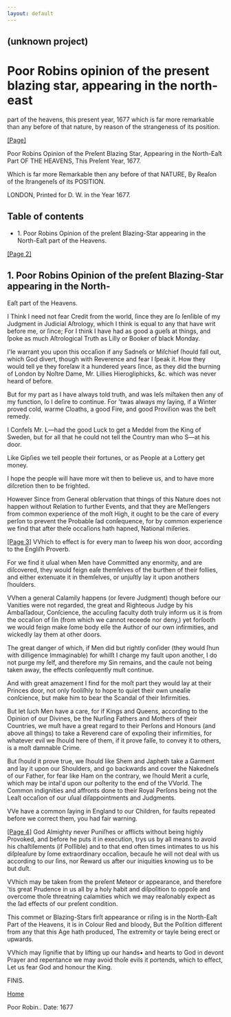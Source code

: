```yaml
---
layout: default
---
```

## (unknown project)

# Poor Robins opinion of the present blazing star, appearing in the north-east
part of the heavens, this present year, 1677 which is far more remarkable than
any before of that nature, by reason of the strangeness of its position.

[[Page]](http://eebo.chadwyck.com/downloadtiff?vid=52335&page=1)

Poor Robins Opinion of the Preſent Blazing Star, Appearing in the North-Eaſt
Part OF THE HEAVENS, This Preſent Year, 1677.

Which is far more Remarkable then any before of that NATURE, By Reaſon of the
ſtrangeneſs of its POSITION.

LONDON, Printed for D. W. in the Year 1677.

## Table of contents

  * 1\. Poor Robins Opinion of the preſent Blazing-Star appearing in the North-Eaſt part of the Heavens.

[[Page 2]](http://eebo.chadwyck.com/downloadtiff?vid=52335&page=2)

## 1\. Poor Robins Opinion of the preſent Blazing-Star appearing in the North-
Eaſt part of the Heavens.

I Think I need not fear Credit from the world, ſince they are ſo ſenſible of
my Judgment in Judicial Aſtrology, which I think is equal to any that have
writ before me, or ſince; For I think I have had as good a gueſs at things,
and ſpoke as much Aſtrological Truth as Lilly or Booker of black Monday.

I'le warrant you upon this occaſion if any Sadneſs or Miſ­chief ſhould fall
out, which God divert, though with Reverence and fear I ſpeak it. How they
would tell ye they foreſaw it a hundered years ſince, as they did the burning
of London by Noſtre Dame, Mr. Lillies Hierogliphicks, &c. which was never
heard of before.

But for my part as I have always told truth, and was leſs miſtaken then any of
my function, ſo I deſire to continue. For 'twas always my ſaying, if a Winter
proved cold, warme Cloaths, a good Fire, and good Proviſion was the beſt
remedy.

I Confeſs Mr. L—had the good Luck to get a Meddel from the King of Sweden, but
for all that he could not tell the Coun­try man who S—at his door.

Like Gipſies we tell people their fortunes, or as People at a Lottery get
money.

I hope the people will have more wit then to believe us, and to have more
diſcretion then to be frighted.

However Since from General obſervation that things of this Nature does not
happen without Relation to further E­vents, and that they are Meſſengers from
common experience of the moſt High, it ought to be the care of every perſon to
pre­vent the Probable ſad conſequence, for by common experience we find that
after theſe occaſions hath hapned, National miſeries.

[[Page 3]](http://eebo.chadwyck.com/downloadtiff?vid=52335&page=2) VVhich to
effect is for every man to ſweep his won door, ac­cording to the Engliſh
Proverb.

For we find it uſual when Men have Committed any enor­mity, and are
diſcovered, they would feign eaſe themſelves of the burthen of their follies,
and either extenuate it in themſelves, or unjuſtly lay it upon anothers
ſhoulders.

VVhen a general Calamily happens (or ſevere Judgment) though before our
Vanities were not regarded, the great and Righteous Judge by his Ambaſſadour,
Conſcience, the accuſing faculty doth truly inform us it is from the occaſion
of ſin (from which we cannot receede nor deny,) yet forſooth we would feign
make ſome body elſe the Author of our own infirmities, and wickedly lay them
at other doors.

The great danger of which, if Men did but rightly conſider (they would ſhun
with dilligence Immaginable) for whilſt I charge my fault upon another, I do
not purge my ſelf, and therefore my Sin remains, and the cauſe not being taken
away, the effects conſequently muſt continue.

And with great amazement I find for the moſt part they would lay at their
Princes door, not only fooliſhly to hope to quiet their own uneaſie
conſcience, but make him to bear the Scandal of their Infirmities.

But let ſuch Men have a care, for if Kings and Queens, ac­cording to the
Opinion of our Divines, be the Nurſing Fathers and Mothers of their Countries,
we muſt have a great regard to their Perſons and Honours (and above all
things) to take a Reverend care of expoſing their infirmities, for whatever
evil we ſhould here of them, if it prove falſe, to convey it to others, is a
moſt damnable Crime.

But ſhould it prove true, we ſhould like Shem and Japheth take a Garment and
lay it upon our Shoulders, and go back­wards and cover the Nakedneſs of our
Father, for fear like Ham on the contrary, we ſhould Merit a curſe, which may
be intal'd upon our poſterity to the end of the VVorld. The Common indignities
and affronts done to their Royal Perſons being not the Leaſt occaſion of our
uſual diſappointments and Judgments.

VVe have a common ſaying in England to our Children, for faults repeated
before we correct them, you had fair warning.

[[Page 4]](http://eebo.chadwyck.com/downloadtiff?vid=52335&page=3) God
Almighty never Puniſhes or afflicts without being highly Provoked, and before
he puts it in execution, trys us by all means to avoid his chaſtiſements (if
Poſſible) and to that end often times intimates to us his diſpleaſure by ſome
extraordi­nary occaſion, becauſe he will not deal with us according to our
ſins, nor Reward us after our iniquities knowing us to be but duſt.

VVhich may be taken from the preſent Meteor or appear­ance, and therefore 'tis
great Prudence in us all by a holy habit and diſpoſition to oppoſe and
overcome thoſe threatning calamities which we may reaſonably expect as the ſad
effects of our preſent condition.

This commet or Blazing-Stars firſt appearance or riſing is in the North-Eaſt
Part of the Heavens, it is in Colour Red and bloody, But the Poſition
different from any that this Age hath produced, The extremity or tayle being
erect or upwards.

VVhich may ſignifie that by lifting up our hands▪ and hearts to God in devont
Prayer and repentance we may avoid thoſe evils it portends, which to effect,
Let us fear God and honour the King.

FINIS.

[Home](/)

Poor Robin.. Date: 1677  

